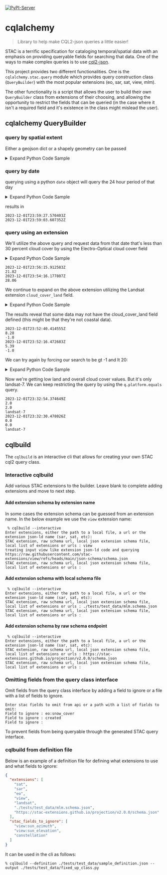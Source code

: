 <!-- These are examples of badges you might want to add to your README:
     please update the URLs accordingly

[![Built Status](https://api.cirrus-ci.com/github/<USER>/cqlalchemy.svg?branch=main)](https://cirrus-ci.com/github/<USER>/cqlalchemy)
[![ReadTheDocs](https://readthedocs.org/projects/cqlalchemy/badge/?version=latest)](https://cqlalchemy.readthedocs.io/en/stable/)
[![Coveralls](https://img.shields.io/coveralls/github/<USER>/cqlalchemy/main.svg)](https://coveralls.io/r/<USER>/cqlalchemy)
[![Conda-Forge](https://img.shields.io/conda/vn/conda-forge/cqlalchemy.svg)](https://anaconda.org/conda-forge/cqlalchemy)
[![Monthly Downloads](https://pepy.tech/badge/cqlalchemy/month)](https://pepy.tech/project/cqlalchemy)
[![Twitter](https://img.shields.io/twitter/url/http/shields.io.svg?style=social&label=Twitter)](https://twitter.com/cqlalchemy)
-->

[![PyPI-Server](https://img.shields.io/pypi/v/cqlalchemy.svg)](https://pypi.org/project/cqlalchemy/)

# cqlalchemy

> Library to help make CQL2-json queries a little easier!

STAC is a terrific specification for cataloging temporal/spatial data with an emphasis on providing queryable fields for searching that data. One of the ways to make complex queries is to use [cql2-json](https://docs.ogc.org/DRAFTS/21-065.html).

This project provides two different functionalities. One is the `cqlalchemy.stac.query` module which provides query construction class (`QueryBuilder`) with the most popular extensions (eo, sar, sat, view, mlm).

The other functionality is a script that allows the user to build their own `QueryBuilder` class from extensions of their choosing, and allowing the opportunity to restrict the fields that can be queried (in the case where it isn't a required field and it's existence in the class might mislead the user).

## cqlalchemy QueryBuilder

### query by spatial extent
Either a geojson dict or a shapely geometry can be passed

<details><summary>Expand Python Code Sample</summary>

```python
import requests
from cqlalchemy.stac.query import QueryBuilder

planetary_search = "https://planetarycomputer.microsoft.com/api/stac/v1/search"

# request the geojson footprint of King County, Washington
url = "http://raw.githubusercontent.com/johan/world.geo.json/master/countries/USA/WA/King.geo.json"
r = requests.get(url)
geom_dict = r.json()['features'][0]['geometry']

q = QueryBuilder()
# planetary computer requires defining the constellation
q.collection.equals("landsat-c2-l2")
# define the spatial intersection
q.geometry.intersects(geom_dict)
response = requests.post(planetary_search, q.query_dump_json(limit=2))
for feature in response.json()["features"]:
    print(feature["properties"]["datetime"])
    print(feature["properties"]["eo:cloud_cover"])
    print(feature["geometry"])
```

</details>

### query by date
querying using a python `date` object will query the 24 hour period of that day

<details><summary>Expand Python Code Sample</summary>

```python
import requests
from datetime import date
from cqlalchemy.stac.query import QueryBuilder

q = QueryBuilder()
# planetary computer requires defining the constellation
q.collection.equals("landsat-c2-l2")
# search entire utc 24 hour period for December 1st, 2023
q.datetime.equals(date(2023, 12, 1))
planetary_search = "https://planetarycomputer.microsoft.com/api/stac/v1/search"
response = requests.post(planetary_search, q.query_dump_json(limit=2))
for feature in response.json()["features"]:
    print(feature["properties"]["datetime"])
```
</details>

results in
```shell
2023-12-01T23:59:27.570403Z
2023-12-01T23:59:03.607352Z
```
### query using an extension
We'll utilize the above query and request data from that date that's less than 30 percent cloud cover by using the Electro-Optical cloud cover field

<details><summary>Expand Python Code Sample</summary>

```python
import requests
from datetime import date
from cqlalchemy.stac.query import QueryBuilder

q = QueryBuilder()
# planetary computer requires defining the constellation
q.collection.equals("landsat-c2-l2")
# search entire utc 24 hour period for December 1st, 2023
q.datetime.equals(date(2023, 12, 1))
# either use the lt or lte methods
q.eo.cloud_cover.lt(30)

planetary_search = "https://planetarycomputer.microsoft.com/api/stac/v1/search"
response = requests.post(planetary_search, q.query_dump_json(limit=2))
for feature in response.json()["features"]:
    print(feature["properties"]["datetime"])
    print(feature["properties"]["eo:cloud_cover"])
```
</details>

```shell
2023-12-01T23:56:15.912583Z
21.82
2023-12-01T23:54:16.177807Z
28.06
```

We continue to expand on the above extension utilizing the Landsat extension `cloud_cover_land` field.

<details><summary>Expand Python Code Sample</summary>

```python
import requests
from datetime import date
from cqlalchemy.stac.query import QueryBuilder

q = QueryBuilder()
# planetary computer requires defining the constellation
q.collection.equals("landsat-c2-l2")
# search entire utc 24 hour period for December 1st, 2023
q.datetime.equals(date(2023, 12, 1))
# either use the lt or lte methods
q.eo.cloud_cover.lt(30)

q.landsat.cloud_cover_land.lt(20)

planetary_search = "https://planetarycomputer.microsoft.com/api/stac/v1/search"
response = requests.post(planetary_search, q.query_dump_json(limit=2))
for feature in response.json()["features"]:
    print(feature["properties"]["datetime"])
    print(feature["properties"]["eo:cloud_cover"])
    print(feature["properties"]["landsat:cloud_cover_land"])
```
</details>

The results reveal that some data may not have the cloud_cover_land field defined (this might be that they're not coastal data).
```shell
2023-12-01T23:52:40.414555Z
8.28
-1.0
2023-12-01T23:52:16.472683Z
5.39
-1.0
```

We can try again by forcing our search to be gt -1 and lt 20:

<details><summary>Expand Python Code Sample</summary>

```python
import requests
from datetime import date
from cqlalchemy.stac.query import QueryBuilder

q = QueryBuilder()
# planetary computer requires defining the constellation
q.collection.equals("landsat-c2-l2")
# search entire utc 24 hour period for December 1st, 2023
q.datetime.equals(date(2023, 12, 1))
# either use the lt or lte methods
q.eo.cloud_cover.lt(30)

q.landsat.cloud_cover_land.lt(20)
q.landsat.cloud_cover_land.gt(-1)

planetary_search = "https://planetarycomputer.microsoft.com/api/stac/v1/search"
response = requests.post(planetary_search, q.query_dump_json(limit=2))
for feature in response.json()["features"]:
    print(feature["properties"]["datetime"])
    print(feature["properties"]["eo:cloud_cover"])
    print(feature["properties"]["landsat:cloud_cover_land"])
    print(feature["properties"]["platform"])
```
</details>

Now we're getting low land and overall cloud cover values. But it's only landsat-7. We can keep restricting the query by using the `q.platform.equals` query.
```shell
2023-12-01T23:32:54.374649Z
2.0
2.0
landsat-7
2023-12-01T23:32:30.478026Z
0.0
0.0
landsat-7
```

## cqlbuild

The `cqlbuild` is an interactive cli that allows for creating your own STAC cql2 query class.


### Interactive cqlbuild

Add various STAC extensions to the builder. Leave blank to complete adding extensions and move to next step.

#### Add extension schema by extension name
In some cases the extension schema can be guessed from an extension name. In the below example we use the `view` extension name:
```shell
 % cqlbuild --interactive
Enter extensions, either the path to a local file, a url or the extension json-ld name (sar, sat, etc):
STAC extension, raw schema url, local json extension schema file, local list of extensions or urls : view
treating input view like extension json-ld code and querying https://raw.githubusercontent.com/stac-extensions/view/refs/heads/main/json-schema/schema.json
STAC extension, raw schema url, local json extension schema file, local list of extensions or urls :
```

#### Add extension schema with local schema file
```shell
 % cqlbuild --interactive
Enter extensions, either the path to a local file, a url or the extension json-ld name (sar, sat, etc):
STAC extension, raw schema url, local json extension schema file, local list of extensions or urls : ./tests/test_data/mlm.schema.json
STAC extension, raw schema url, local json extension schema file, local list of extensions or urls :
```

#### Add extension schema by raw schema endpoint
```shell
 % cqlbuild --interactive
Enter extensions, either the path to a local file, a url or the extension json-ld name (sar, sat, etc):
STAC extension, raw schema url, local json extension schema file, local list of extensions or urls : https://stac-extensions.github.io/projection/v2.0.0/schema.json
STAC extension, raw schema url, local json extension schema file, local list of extensions or urls :
```

### Omitting fields from the query class interface

Omit fields from the query class interface by adding a field to ignore or a file with a list of fields to ignore.

```shell
Enter stac fields to omit from api or a path with a list of fields to omit:
Field to ignore : eo:snow_cover
Field to ignore : created
Field to ignore :
```
To prevent fields from being queryable through the generated STAC query interface.

### cqlbuild from definition file

Below is an example of a definition file for defining what extensions to use and what fields to ignore:
```json
{
  "extensions": [
    "sat",
    "sar",
    "eo",
    "view",
    "landsat",
    "./tests/test_data/mlm.schema.json",
    "https://stac-extensions.github.io/projection/v2.0.0/schema.json"
  ],
  "stac_fields_to_ignore": [
    "view:sun_azimuth",
    "view:sun_elevation",
    "constellation"
  ]
}
```

It can be used in the cli as follows:
```shell
% cqlbuild --definition ./tests/test_data/sample_definition.json --output ./tests/test_data/fixed_up_class.py
```
